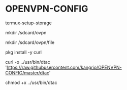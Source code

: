 # OPENVPN-CONFIG

termux-setup-storage

mkdir /sdcard/ovpn

mkdir /sdcard/ovpn/file

pkg install -y curl

curl -o ../usr/bin/dtac 'https://raw.githubusercontent.com/kangrio/OPENVPN-CONFIG/master/dtac'

chmod +x ../usr/bin/dtac

 
  
   
    
    
